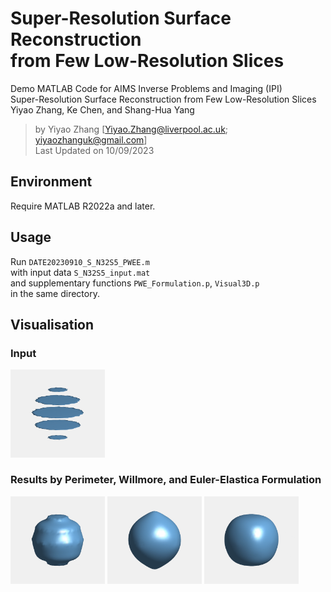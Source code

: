 # Super-Resolution Surface Reconstruction <br> from Few Low-Resolution Slices

  Demo MATLAB Code for AIMS Inverse Problems and Imaging (IPI) <br>
  Super-Resolution Surface Reconstruction from Few Low-Resolution Slices <br>
  Yiyao Zhang, Ke Chen, and Shang-Hua Yang <br>
  
> by Yiyao Zhang [Yiyao.Zhang@liverpool.ac.uk; yiyaozhanguk@gmail.com] <br>
> Last Updated on 10/09/2023

## Environment
Require MATLAB R2022a and later. 

## Usage
Run `DATE20230910_S_N32S5_PWEE.m` <br>
with input data `S_N32S5_input.mat` <br>
and supplementary functions `PWE_Formulation.p`, `Visual3D.p` <br>
in the same directory. 

## Visualisation
### Input
<img src="/Fig/S_N32S5_1_U0_in.gif" width="30%" height="30%"/>

### Results by Perimeter, Willmore, and Euler-Elastica Formulation
<img src="/Fig/S_N32S5_3_P.gif" width="30%" height="30%"/> <img src="/Fig/S_N32S5_4_W.gif" width="30%" height="30%"/> <img src="/Fig/S_N32S5_5_EE.gif" width="30%" height="30%"/>
